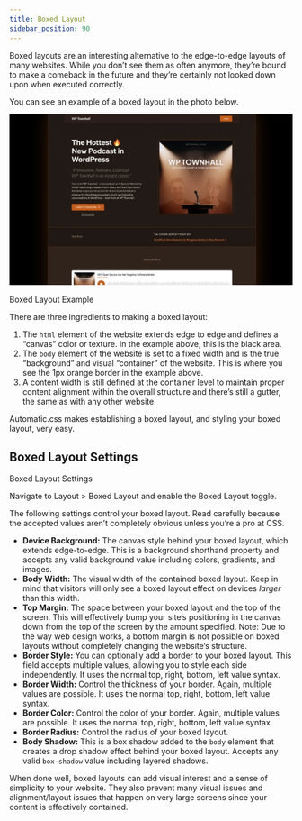 ```yaml
---
title: Boxed Layout
sidebar_position: 90
---
```


Boxed layouts are an interesting alternative to the edge-to-edge layouts of many websites. While you don’t see them as often anymore, they’re bound to make a comeback in the future and they’re certainly not looked down upon when executed correctly.

You can see an example of a boxed layout in the photo below.

![Boxed Layout Example](img/boxed-layout-example.webp)

Boxed Layout Example

There are three ingredients to making a boxed layout:

1.  The `html` element of the website extends edge to edge and defines a “canvas” color or texture. In the example above, this is the black area.
2.  The `body` element of the website is set to a fixed width and is the true “background” and visual “container” of the website. This is where you see the 1px orange border in the example above.
3.  A content width is still defined at the container level to maintain proper content alignment within the overall structure and there’s still a gutter, the same as with any other website.

Automatic.css makes establishing a boxed layout, and styling your boxed layout, very easy.

## Boxed Layout Settings

Boxed Layout Settings

Navigate to Layout > Boxed Layout and enable the Boxed Layout toggle.

The following settings control your boxed layout. Read carefully because the accepted values aren’t completely obvious unless you’re a pro at CSS.

- **Device Background:** The canvas style behind your boxed layout, which extends edge-to-edge. This is a background shorthand property and accepts any valid background value including colors, gradients, and images.
- **Body Width:** The visual width of the contained boxed layout. Keep in mind that visitors will only see a boxed layout effect on devices _larger_ than this width.
- **Top Margin:** The space between your boxed layout and the top of the screen. This will effectively bump your site’s positioning in the canvas down from the top of the screen by the amount specified. Note: Due to the way web design works, a bottom margin is not possible on boxed layouts without completely changing the website’s structure.
- **Border Style:** You can optionally add a border to your boxed layout. This field accepts multiple values, allowing you to style each side independently. It uses the normal top, right, bottom, left value syntax.
- **Border Width:** Control the thickness of your border. Again, multiple values are possible. It uses the normal top, right, bottom, left value syntax.
- **Border Color:** Control the color of your border. Again, multiple values are possible. It uses the normal top, right, bottom, left value syntax.
- **Border Radius:** Control the radius of your boxed layout.
- **Body Shadow:** This is a box shadow added to the `body` element that creates a drop shadow effect behind your boxed layout. Accepts any valid `box-shadow` value including layered shadows.

When done well, boxed layouts can add visual interest and a sense of simplicity to your website. They also prevent many visual issues and alignment/layout issues that happen on very large screens since your content is effectively contained.

